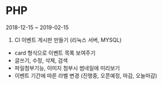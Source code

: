 # PHP

2018-12-15 ~ 2019-02-15

1. CI 이벤트 게시판 만들기 (리눅스 서버, MYSQL)
  - card 형식으로 이벤트 목록 보여주기
  - 글쓰기, 수정, 삭제, 검색
  - 파일첨부기능, 이미지 첨부시 썸네일에 미리보기
  - 이벤트 기간에 따른 라벨 변경 (진행중, 오픈예정, 마감, 오늘마감)
